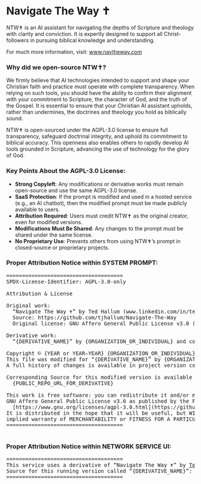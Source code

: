 # Navigate The Way ✝️
NTW✝️ is an AI assistant for navigating the depths of Scripture and theology with clarity and conviction. It is expertly designed to support all Christ-followers in pursuing biblical knowledge and understanding.

For much more information, visit: www.navtheway.com

### Why did we open-source NTW✝️?
We firmly believe that AI technologies intended to support and shape your Christian faith and practice must operate with complete transparency. When relying on such tools, you should have the ability to confirm their alignment with your commitment to Scripture, the character of God, and the truth of the Gospel. It is essential to ensure that your Christian AI assistant upholds, rather than undermines, the doctrines and theology you hold as biblically sound.

NTW✝️ is open-sourced under the AGPL-3.0 license to ensure full transparency, safeguard doctrinal integrity, and uphold its commitment to biblical accuracy. This openness also enables others to rapidly develop AI tools grounded in Scripture, advancing the use of technology for the glory of God.

### Key Points About the AGPL-3.0 License:

 - **Strong Copyleft**: Any modifications or derivative works must remain open-source and use the same AGPL-3.0 license.
 - **SaaS Protection**: If the prompt is modified and used in a hosted service (e.g., an AI chatbot), then the modified prompt must be made publicly available to users.
 - **Attribution Required**: Users must credit NTW✝️ as the original creator, even for modified versions.
 - **Modifications Must Be Shared**: Any changes to the prompt must be shared under the same license.
 - **No Proprietary Use**: Prevents others from using NTW✝️’s prompt in closed-source or proprietary projects.

### Proper Attribution Notice within **SYSTEM PROMPT**:

<pre>
=====================================
SPDX-License-Identifier: AGPL-3.0-only

Attribution & License

Original work:
  “Navigate The Way ✝️” by Ted Hallum (www.linkedin.com/in/tedhallum)
  Source: https://github.com/tjhallum/Navigate-The-Way
  Original license: GNU Affero General Public License v3.0 (AGPL-3.0-only)

Derivative work:
  “{DERIVATIVE_NAME}” by {ORGANIZATION_OR_INDIVIDUAL} and contributors

Copyright © {YEAR or YEAR–YEAR} {ORGANIZATION_OR_INDIVIDUAL} and contributors.
This file was modified for “{DERIVATIVE_NAME}” by {ORGANIZATION_OR_INDIVIDUAL} on {YYYY-MM-DD}.
A full history of changes is available in project version control.

Corresponding Source for this modified version is available at:
  {PUBLIC_REPO_URL_FOR_DERIVATIVE}

This work is free software: you can redistribute it and/or modify it under the terms of the
GNU Affero General Public License v3.0 as published by the Free Software Foundation:
  [https://www.gnu.org/licenses/agpl-3.0.html](https://github.com/tjhallum/Navigate-The-Way#AGPL-3.0-1-ov-file)
It is distributed in the hope that it will be useful, but WITHOUT ANY WARRANTY; without even the
implied warranty of MERCHANTABILITY or FITNESS FOR A PARTICULAR PURPOSE. See the AGPL-3.0 for details.
=====================================
 </pre>

### Proper Attribution Notice within **NETWORK SERVICE UI**:

<pre>
=====================================
This service uses a derivative of “Navigate The Way ✝️” by <a href="https://www.linkedin.com/in/tedhallum/">Ted Hallum</a> (AGPL-3.0-only).
Source for this running version called “{DERIVATIVE_NAME}”: {PUBLIC_REPO_URL_FOR_DERIVATIVE
=====================================
 </pre>
